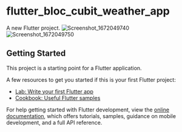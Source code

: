 # flutter_bloc_cubit_weather_app

A new Flutter project.
![Screenshot_1672049740](https://user-images.githubusercontent.com/76113072/209537216-67adc51a-de12-445b-8e18-36d3bcd51c0a.png)
![Screenshot_1672049750](https://user-images.githubusercontent.com/76113072/209537218-b0c57cb6-d953-46a0-a2ff-126cf21df125.png)

## Getting Started

This project is a starting point for a Flutter application.

A few resources to get you started if this is your first Flutter project:

- [Lab: Write your first Flutter app](https://docs.flutter.dev/get-started/codelab)
- [Cookbook: Useful Flutter samples](https://docs.flutter.dev/cookbook)

For help getting started with Flutter development, view the
[online documentation](https://docs.flutter.dev/), which offers tutorials,
samples, guidance on mobile development, and a full API reference.
